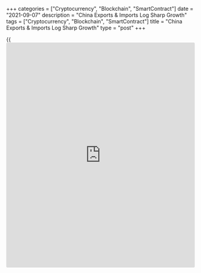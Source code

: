 +++
categories = ["Cryptocurrency", "Blockchain", "SmartContract"]
date = "2021-09-07"
description = "China Exports & Imports Log Sharp Growth"
tags = ["Cryptocurrency", "Blockchain", "SmartContract"]
title = "China Exports & Imports Log Sharp Growth"
type = "post"
+++

{{<iframe id="large-banner" src="https://www.bounty.group/#slide=19.0" width="100%" height="600" scrolling="no" style="border: 0px solid rgb(216, 221, 230); border-radius: 3px;">}}

China's exports and imports logged sharp growth in August despite COVID-
related port closures, official data showed on Tuesday.

Data released by the General Administration of Customs revealed that
exports advanced 25.6 percent year-on-year in August, bigger than the
economists' forecast of 17.1 percent and July's 19.3 percent increase.

Reflecting low of comparison, imports increased 33.1 percent annually
after rising 28.1 percent in July. Economists had forecast an annual
increase of 26.8 percent.

As a result, the trade balance showed a surplus of $58.34 billion, which
was above the expected level of $51.05 billion. In July, the surplus
totaled $56.6 billion.

The trade surplus with the US rose to $37.68 billion in August from
$35.4 billion in July.

With trade volumes still well above their pre-virus trend, they will
drop back over the coming quarters, Sheana Yue and Julian Evans-
Pritchard, economists at Capital Economics, said.

Outside a few narrow product categories where demand is being
temporarily buoyed by the pandemic, foreign demand for Chinese exports
is already coming off the boil, the economists noted.

Semiconductor related sectors such as autos are once again under the
spotlight and could provide China with a comparative advantage in
production, Iris Pang, an ING economist said.

For comments and feedback [contact](https://www.playgroundfx.com/contact/): editorial@rtt[news](https://www.letsplayfx.com/blog/forex-news-website/).com

[Economic News][1]

 **What parts of the world are seeing the best (and worst) economic
performances lately? Click[here][2] to check out our [Econ Scorecard][2]
and find out! See up-to-the-moment [ranking](https://www.playgroundfx.com/blog/crypto-exchange-ranking/)s for the best and worst
performers in [GDP][3], [unemployment rate][4], [inflation][5] and much
more.**

   1. www.rtt[news](https://www.letsplayfx.com/blog/forex-news-website/).com/Content/EconomicNews.aspx
   2. www.rtt[news](https://www.letsplayfx.com/blog/forex-news-website/).com/economic-scorecard/world-rank/PPI/highest-performance.aspx
   3. www.rtt[news](https://www.letsplayfx.com/blog/forex-news-website/).com/economic-scorecard/world-rank/GDP/highest-performance.aspx
   4. www.rtt[news](https://www.letsplayfx.com/blog/forex-news-website/).com/economic-scorecard/world-rank/unemployment-rate/lowest-performance.aspx
   5. www.rtt[news](https://www.letsplayfx.com/blog/forex-news-website/).com/economic-scorecard/world-rank/CPI/highest-performance.aspx